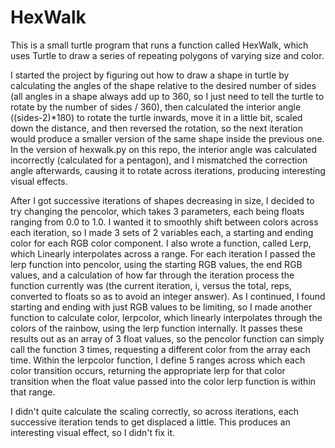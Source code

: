 # HexWalk

This is a small turtle program that runs a function called HexWalk, which uses Turtle to draw a series of repeating polygons of varying size and color.

I started the project by figuring out how to draw a shape in turtle by calculating the angles of the shape relative to the desired number of sides (all angles in a shape always add up to 360, so I just need to tell the turtle to rotate by the number of sides / 360), then calculated the interior angle ((sides-2)*180) to rotate the turtle inwards, move it in a little bit, scaled down the distance, and then reversed the rotation, so the next iteration would produce a smaller version of the same shape inside the previous one. In the version of hexwalk.py on this repo, the interior angle was calculated incorrectly (calculated for a pentagon), and I mismatched the correction angle afterwards, causing it to rotate across iterations, producing interesting visual effects.

After I got successive iterations of shapes decreasing in size, I decided to try changing the pencolor, which takes 3 parameters, each being floats ranging from 0.0 to 1.0. I wanted it to smoothly shift between colors across each iteration, so I made 3 sets of 2 variables each, a starting and ending color for each RGB color component. I also wrote a function, called Lerp, which Linearly interpolates across a range. For each iteration I passed the lerp function into pencolor, using the starting RGB values, the end RGB values, and a calculation of how far through the iteration process the function currently was (the current iteration, i, versus the total, reps, converted to floats so as to avoid an integer answer). As I continued, I found starting and ending with just RGB values to be limiting, so I made another function to calculate color, lerpcolor, which linearly interpolates through the colors of the rainbow, using the lerp function internally. It passes these results out as an array of 3 float values, so the pencolor function can simply call the function 3 times, requesting a different color from the array each time. Within the lerpcolor function, I define 5 ranges across which each color transition occurs, returning the appropriate lerp for that color transition when the float value passed into the color lerp function is within that range.

I didn't quite calculate the scaling correctly, so across iterations, each successive iteration tends to get displaced a little. This produces an interesting visual effect, so I didn't fix it.
